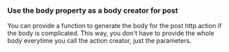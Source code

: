 ### Use the body property as a body creator for post

You can provide a function to generate the body for the post http action if the body is complicated. This way, you don't have to provide the whole body everytime you call the action creator, just the parameters.
